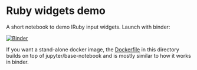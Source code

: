 # Ruby widgets demo

A short notebook to demo IRuby input widgets.  Launch with binder:

[![Binder](https://mybinder.org/badge_logo.svg)](https://mybinder.org/v2/gh/nbgallery/dashboards/main?filepath=ruby%2Firuby_widgets.ipynb)

If you want a stand-alone docker image, the [Dockerfile](Dockerfile) in this directory builds on top of jupyter/base-notebook and is mostly similar to how it works in binder.

